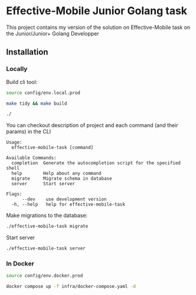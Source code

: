 # Effective-Mobile Junior Golang task

This project contains my version of the solution on Effective-Mobile task on the Junior/Junior+
Golang Developper

## Installation

### Locally

Build cli tool:

```sh
source config/env.local.prod

make tidy && make build

./

```

You can checkout description of project and each command (and their params) in the CLI

```
Usage:
  effective-mobile-task [command]

Available Commands:
  completion  Generate the autocompletion script for the specified shell
  help        Help about any command
  migrate     Migrate schema in database
  server      Start server

Flags:
      --dev    use development version
  -h, --help   help for effective-mobile-task
```

Make migrations to the database:

```sh
./effective-mobile-task migrate
```

Start server

```sh
./effective-mobile-task server
```

### In Docker

```sh
source config/env.docker.prod

docker compose up -f infra/docker-compose.yaml -d
```
